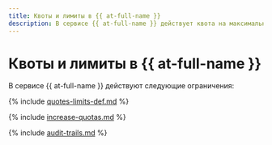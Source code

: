 ```yaml
---
title: Квоты и лимиты в {{ at-full-name }}
description: В сервисе {{ at-full-name }} действует квота на максимальное количество трейлов на одно облако. Более подробно об ограничениях в сервисах вы узнаете из этой статьи.
---
```


# Квоты и лимиты в {{ at-full-name }}

В сервисе {{ at-full-name }} действуют следующие ограничения:

{% include [quotes-limits-def.md](../../_includes/quotes-limits-def.md) %}

{% include [increase-quotas.md](../../_includes/increase-quotas.md) %}

{% include [audit-trails.md](../../_includes/audit-trails-limits.md) %}

